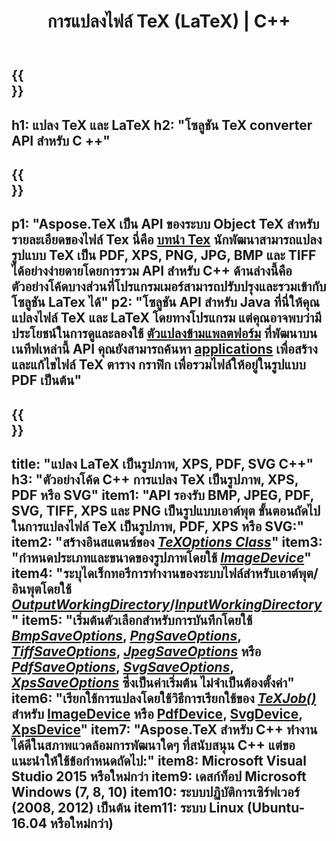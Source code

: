 ﻿---
translation: true
template: /_templates/_conversion-cpp.md
title: การแปลงไฟล์ TeX (LaTeX) | C++
url: /cpp/conversion/
keywords: เท็กซ์คอนเวอร์เตอร์ cpp api, เท็กซ์คอนเวอร์เตอร์ c++ api
description: โซลูชันการแปลง TeX (LaTeX) C++ API แปลงไฟล์ LaTeX เป็น PDF, XPS และรูปภาพ รวมถึง PNG, JPEG, TIFF, BMP ด้วยโค้ด C++ สองสามบรรทัด
family: tex
platformtag: cpp
feature: conversion
---

{{<section banner>}}
---
h1: แปลง TeX และ LaTeX
h2: "โซลูชัน TeX converter API สำหรับ C ++"
---

{{<section overview>}}
---
p1: "Aspose.TeX เป็น API ของระบบ Object TeX สำหรับรายละเอียดของไฟล์ Tex นี่คือ [บทนำ Tex](https://docs.aspose.com/tex/cpp/what-is-tex/) นักพัฒนาสามารถแปลงรูปแบบ TeX เป็น PDF, XPS, PNG, JPG, BMP และ TIFF ได้อย่างง่ายดายโดยการรวม API สำหรับ C++ ด้านล่างนี้คือตัวอย่างโค้ดบางส่วนที่โปรแกรมเมอร์สามารถปรับปรุงและรวมเข้ากับโซลูชัน LaTex ได้"
p2: "โซลูชัน API สำหรับ Java ที่นี่ให้คุณแปลงไฟล์ TeX และ LaTeX โดยทางโปรแกรม แต่คุณอาจพบว่ามีประโยชน์ในการดูและลองใช้ [ตัวแปลงข้ามแพลตฟอร์ม](https://products.aspose.app/tex/conversion) ที่พัฒนาบนเนทีฟเหล่านี้ API คุณยังสามารถค้นหา [applications](https://products.aspose.app/tex/applications) เพื่อสร้างและแก้ไขไฟล์ TeX ตาราง กราฟิก เพื่อรวมไฟล์ให้อยู่ในรูปแบบ PDF เป็นต้น"
---

{{<section feature1>}}
---
title: "แปลง LaTeX เป็นรูปภาพ, XPS, PDF, SVG C++"
h3: "ตัวอย่างโค้ด C++ การแปลง TeX เป็นรูปภาพ, XPS, PDF หรือ SVG"
item1: "API รองรับ BMP, JPEG, PDF, SVG, TIFF, XPS และ PNG เป็นรูปแบบเอาต์พุต ขั้นตอนถัดไปในการแปลงไฟล์ TeX เป็นรูปภาพ, PDF, XPS หรือ SVG:"
item2: "สร้างอินสแตนซ์ของ [*TeXOptions Class*](https://reference.aspose.com/tex/cpp/class/aspose.te_x.te_x_options)"
item3: "กำหนดประเภทและขนาดของรูปภาพโดยใช้ [*ImageDevice*](https://reference.aspose.com/page/cpp/class/aspose.page.e_p_s.device.image_device)"
item4: "ระบุไดเร็กทอรีการทำงานของระบบไฟล์สำหรับเอาต์พุต/อินพุตโดยใช้ [*OutputWorkingDirectory*](https://reference.aspose.com/tex/cpp/class/aspose.te_x.te_x_options#aa4f4ea6dab7db5ba1b40800495f16f63)/[*InputWorkingDirectory*](https://reference.aspose.com/tex/cpp/class/aspose.te_x.te_x_options#aa4f4ea6dab7db5ba1b40800495f16f63)"
item5: "เริ่มต้นตัวเลือกสำหรับการบันทึกโดยใช้ [*BmpSaveOptions*](https://reference.aspose.com/tex/cpp/class/aspose.te_x.presentation.image.bmp_save_options), [*PngSaveOptions*](https://reference.aspose.com/tex/cpp/class/aspose.te_x.presentation.image.png_save_options), [*TiffSaveOptions*](https://reference.aspose.com/tex/cpp/class/aspose.te_x.presentation.image.tiff_save_options), [*JpegSaveOptions*](https://reference.aspose.com/tex/cpp/class/aspose.te_x.presentation.image.jpeg_save_options) หรือ [*PdfSaveOptions*](https://reference.aspose.com/tex/cpp/class/aspose.te_x.presentation.pdf.pdf_save_options), [*SvgSaveOptions*](https://reference.aspose.com/tex/cpp/class/aspose.te_x.presentation.svg.svg_save_options), [*XpsSaveOptions*](https://reference.aspose.com/tex/cpp/class/aspose.te_x.presentation.xps.xps_save_options) ซึ่งเป็นค่าเริ่มต้น ไม่จำเป็นต้องตั้งค่า"
item6: "เรียกใช้การแปลงโดยใช้วิธีการเรียกใช้ของ [*TeXJob()*](https://reference.aspose.com/tex/cpp/class/aspose.te_x.te_x_job) สำหรับ [ImageDevice](https://reference.aspose.com/tex/cpp/class/aspose.te_x.presentation.image.image_device) หรือ [PdfDevice](https://reference.aspose.com/tex/cpp/class/aspose.te_x.presentation.pdf.pdf_device), [SvgDevice](https://reference.aspose.com/tex/cpp/class/aspose.te_x.presentation.svg.svg_device), [XpsDevice](https://reference.aspose.com/tex/cpp/class/aspose.te_x.presentation.xps.xps_device)"
item7: "Aspose.TeX สำหรับ C++ ทำงานได้ดีในสภาพแวดล้อมการพัฒนาใดๆ ที่สนับสนุน C++ แต่ขอแนะนำให้ใช้ข้อกำหนดถัดไป:"
item8: Microsoft Visual Studio 2015 หรือใหม่กว่า
item9: เดสก์ท็อป Microsoft Windows (7, 8, 10)
item10: ระบบปฏิบัติการเซิร์ฟเวอร์ (2008, 2012) เป็นต้น
item11: ระบบ Linux (Ubuntu-16.04 หรือใหม่กว่า)
---


